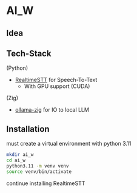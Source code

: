# AI_W

## Idea

## Tech-Stack

(Python)

- [RealtimeSTT](https://github.com/KoljaB/RealtimeSTT) for Speech-To-Text
  - With GPU support (CUDA)

(Zig)

- [ollama-zig](https://github.com/tr1ckydev/ollama-zig) for IO to local LLM

<!--TODO: Find Text-To-Speech library-->
<!--A tip I learned from a video is to pass the past few sentences of the back
and forth conversation back to the LLM when prompting it as it helps it to
remember the context.-->

## Installation

must create a virtual environment with python 3.11

```bash
mkdir ai_w
cd ai_w
python3.11 -m venv venv
source venv/bin/activate
```

continue installing RealtimeSTT
